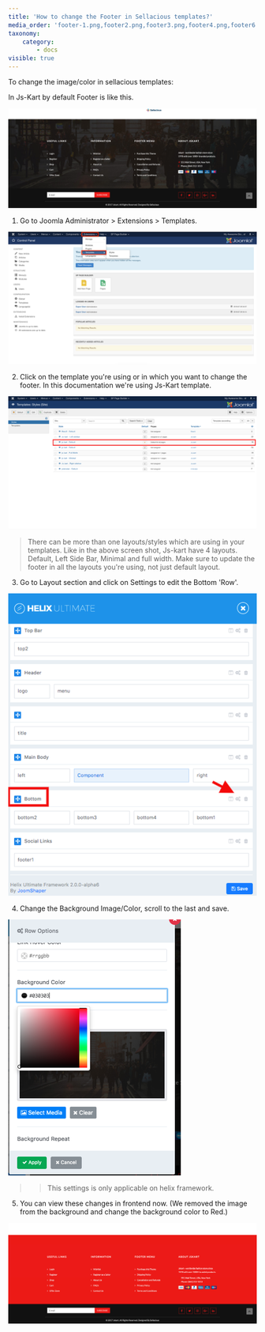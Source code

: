 ```yaml
---
title: 'How to change the Footer in Sellacious templates?'
media_order: 'footer-1.png,footer2.png,footer3.png,footer4.png,footer6.png,footer5.png,background.png,bottom.png'
taxonomy:
    category:
        - docs
visible: true
---
```


To change the image/color in sellacious templates: 

In Js-Kart by default Footer is like this.

![](footer5.png)

1. Go to Joomla Administrator > Extensions > Templates. 

![](footer-1.png)

2. Click on the template you're using or in which you want to change the footer. In this documentation we're using Js-Kart template.

![](footer2.png)

> There can be more than one layouts/styles which are using in your templates. Like in the above screen shot, Js-kart have 4 layouts. Default, Left Side Bar, Minimal and full width. Make sure to update the footer in all the layouts you're using, not just default layout.

3. Go to Layout section and click on Settings to edit the Bottom 'Row'. 

![](bottom.png)

4. Change the Background Image/Color, scroll to the last and save.

![](background.png)

>> This settings is only applicable on helix framework.

5. You can view these changes in frontend now. (We removed the image from the background and change the background color to Red.)

![](footer6.png)
